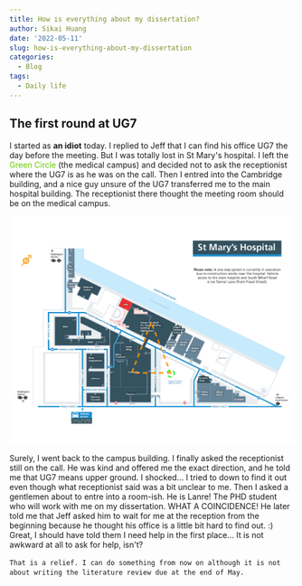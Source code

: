 ```yaml
---
title: How is everything about my dissertation?
author: Sikai Huang
date: '2022-05-11'
slug: how-is-everything-about-my-dissertation
categories:
  - Blog
tags:
  - Daily life
---
```


## The first round at UG7

I started as **an idiot** today. I replied to Jeff that I can find his office UG7 the day before the meeting. But I was totally lost in St Mary's hospital. I left the <span style="color:#66CC00;">Green Circle </span> (the medical campus) and decided not to ask the receptionist where the UG7 is as he was on the call. Then I entred into the Cambridge building, and a nice guy unsure of the UG7 transferred me to the main hospital building. The receptionist there thought the meeting room should be on the medical campus.

[![my awkward time](images/St%20Marys%20site%20map.png "My Idiot time")](https://www.imperial.nhs.uk/our-locations/st-marys-hospital/site-map)

Surely, I went back to the campus building. I finally asked the receptionist still on the call. He was kind and offered me the exact direction, and he told me that UG7 means upper ground. I shocked... I tried to down to find it out even though what receptionist said was a bit unclear to me. Then I asked a gentlemen about to entre into a room-ish. He is Lanre! The PHD student who will work with me on my dissertation. WHAT A COINCIDENCE! He later told me that Jeff asked him to wait for me at the reception from the beginning because he thought his office is a little bit hard to find out. :) Great, I should have told them I need help in the first place... It is not awkward at all to ask for help, isn't?

`That is a relief. I can do something from now on although it is not about writing the literature review due at the end of May.`
